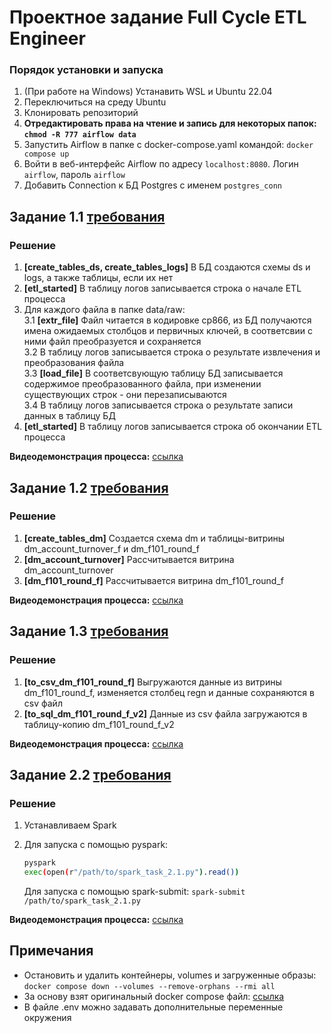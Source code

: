 # Проектное задание Full Cycle ETL Engineer

### Порядок установки и запуска
1. (При работе на Windows) Устанавить WSL и Ubuntu 22.04
2. Переключиться на среду Ubuntu
3. Клонировать репозиторий
4. **Отредактировать права на чтение и запись для некоторых папок: `chmod -R 777 airflow data`**
5. Запустить Airflow в папке с docker-compose.yaml командой: `docker compose up`
6. Войти в веб-интерфейс Airflow по адресу `localhost:8080`. Логин `airflow`, пароль `airflow`
7. Добавить Connection к БД Postgres с именем `postgres_conn`  

## Задание 1.1 [требования](https://github.com/Evgeny-Larin/csv_to_postgres_ETL/blob/main/project_objectives/objective_1.1.pdf)
### Решение  
1. **[create_tables_ds, create_tables_logs]** В БД создаются схемы ds и logs, а также таблицы, если их нет    
2. **[etl_started]** В таблицу логов записывается строка о начале ETL процесса  
3. Для каждого файла в папке data/raw:  
3.1 **[extr_file]** Файл читается в кодировке cp866, из БД получаются имена ожидаемых столбцов и первичных ключей, в соответсвии с ними файл преобразуется и сохраняется  
3.2 В таблицу логов записывается строка о результате извлечения и преобразования файла  
3.3 **[load_file]** В соответсвующую таблицу БД записывается содержимое преобразованного файла, при изменении существующих строк - они перезаписываются  
3.4 В таблицу логов записывается строка о результате записи данных в таблицу БД  
4. **[etl_started]** В таблицу логов записывается строка об окончании ETL процесса  

**Видеодемонстрация процесса:** [ссылка](https://drive.google.com/file/d/10DpndEC5icDB0mITDhGlHNfAgIwYZkeE/view?usp=sharing) 

## Задание 1.2 [требования](https://github.com/Evgeny-Larin/csv_to_postgres_ETL/blob/main/project_objectives/objective_1.2.pdf)
### Решение
1. **[create_tables_dm]** Создается схема dm и таблицы-витрины dm_account_turnover_f и dm_f101_round_f
2. **[dm_account_turnover]** Рассчитывается витрина dm_account_turnover
3. **[dm_f101_round_f]** Рассчитывается витрина dm_f101_round_f

**Видеодемонстрация процесса:** [ссылка](https://drive.google.com/file/d/1wqge5w1zh3Lph4Y_4QBEpsBzuJIm9WO3/view?usp=sharing) 

## Задание 1.3 [требования](https://github.com/Evgeny-Larin/csv_to_postgres_ETL/blob/main/project_objectives/objective_1.3.pdf)
### Решение
1. **[to_csv_dm_f101_round_f]** Выгружаются данные из витрины dm_f101_round_f, изменяется столбец regn и данные сохраняются в csv файл
2. **[to_sql_dm_f101_round_f_v2]** Данные из csv файла загружаются в таблицу-копию dm_f101_round_f_v2  

**Видеодемонстрация процесса:** [ссылка](https://drive.google.com/file/d/1OPMg_T94gRhAch3qH6kzSEIuf4sZdXCj/view?usp=sharing) 

## Задание 2.2 [требования]()
### Решение
1. Устанавливаем Spark
2. Для запуска с помощью pyspark:  
   ```bash
   pyspark
   exec(open(r"/path/to/spark_task_2.1.py").read())
   ```  

   Для запуска с помощью spark-submit:
   `spark-submit /path/to/spark_task_2.1.py`

**Видеодемонстрация процесса:** [ссылка](https://drive.google.com/file/d/1peZz7aCjp1MSc0rijdtf5cnRHWfpFsKU/view?usp=sharing) 


## Примечания
+ Остановить и удалить контейнеры, volumes и загруженные образы: `docker compose down --volumes --remove-orphans --rmi all`  
+ За основу взят оригинальный docker compose файл: [ссылка](https://airflow.apache.org/docs/apache-airflow/stable/howto/docker-compose/index.html)  
+ В файле .env можно задавать дополнительные переменные окружения  
